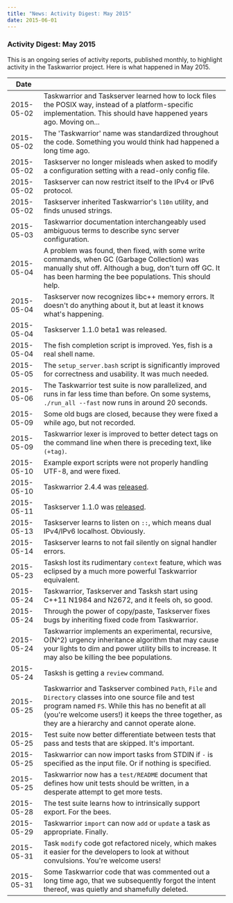 ```yaml
---
title: "News: Activity Digest: May 2015"
date: 2015-06-01
---
```


### Activity Digest: May 2015 

This is an ongoing series of activity reports, published monthly, to highlight activity in the Taskwarrior project.
Here is what happened in May 2015.

| Date       |                                                                                                                                                                                                                                                                      | 
|------------|----------------------------------------------------------------------------------------------------------------------------------------------------------------------------------------------------------------------------------------------------------------------|
 | 2015-05-02 | Taskwarrior and Taskserver learned how to lock files the POSIX way, instead of a platform-specific implementation. This should have happened years ago. Moving on...                                                                                                 |
 | 2015-05-02 | The 'Taskwarrior' name was standardized throughout the code. Something you would think had happened a long time ago.                                                                                                                                                 |
 | 2015-05-02 | Taskserver no longer misleads when asked to modify a configuration setting with a read-only config file.                                                                                                                                                             |
 | 2015-05-02 | Taskserver can now restrict itself to the IPv4 or IPv6 protocol.                                                                                                                                                                                                     |
 | 2015-05-02 | Taskserver inherited Taskwarrior's `l10n` utility, and finds unused strings.                                                                                                                                                                                         |
 | 2015-05-03 | Taskwarrior documentation interchangeably used ambiguous terms to describe sync server configuration.                                                                                                                                                                |
 | 2015-05-04 | A problem was found, then fixed, with some write commands, when GC (Garbage Collection) was manually shut off. Although a bug, don't turn off GC. It has been harming the bee populations. This should help.                                                         |
 | 2015-05-04 | Taskserver now recognizes libc++ memory errors. It doesn't do anything about it, but at least it knows what's happening.                                                                                                                                             |
 | 2015-05-04 | Taskserver 1.1.0 beta1 was released.                                                                                                                                                                                                                                 |
 | 2015-05-04 | The fish completion script is improved. Yes, fish is a real shell name.                                                                                                                                                                                              |
 | 2015-05-05 | The `setup_server.bash` script is significantly improved for correctness and usability. It was much needed.                                                                                                                                                          |
 | 2015-05-06 | The Taskwarrior test suite is now parallelized, and runs in far less time than before. On some systems, `./run_all --fast` now runs in around 20 seconds.                                                                                                            |
 | 2015-05-09 | Some old bugs are closed, because they were fixed a while ago, but not recorded.                                                                                                                                                                                     |
 | 2015-05-09 | Taskwarrior lexer is improved to better detect tags on the command line when there is preceding text, like `(+tag)`.                                                                                                                                                 |
 | 2015-05-10 | Example export scripts were not properly handling UTF-8, and were fixed.                                                                                                                                                                                             |
 | 2015-05-10 | Taskwarrior 2.4.4 was [released](/news/news.20150510).                                                                                                                                                                                                               |
 | 2015-05-11 | Taskserver 1.1.0 was [released](/news/news.20150511).                                                                                                                                                                                                                |
 | 2015-05-13 | Taskserver learns to listen on `::`, which means dual IPv4/IPv6 localhost. Obviously.                                                                                                                                                                                |
 | 2015-05-14 | Taskserver learns to not fail silently on signal handler errors.                                                                                                                                                                                                     |
 | 2015-05-23 | Tasksh lost its rudimentary `context` feature, which was eclipsed by a much more powerful Taskwarrior equivalent.                                                                                                                                                    |
 | 2015-05-24 | Taskwarrior, Taskserver and Tasksh start using C++11 N1984 and N2672, and it feels oh, so good.                                                                                                                                                                      |
 | 2015-05-24 | Through the power of copy/paste, Taskserver fixes bugs by inheriting fixed code from Taskwarrior.                                                                                                                                                                    |
 | 2015-05-24 | Taskwarrior implements an experimental, recursive, O(N^2) urgency inheritance algorithm that may cause your lights to dim and power utility bills to increase. It may also be killing the bee populations.                                                           |
 | 2015-05-24 | Tasksh is getting a `review` command.                                                                                                                                                                                                                                |
 | 2015-05-25 | Taskwarrior and Taskserver combined `Path`, `File` and `Directory` classes into one source file and test program named `FS`. While this has no benefit at all (you're welcome users!) it keeps the three together, as they are a hierarchy and cannot operate alone. |
 | 2015-05-25 | Test suite now better differentiate between tests that pass and tests that are skipped. It's important.                                                                                                                                                              |
 | 2015-05-25 | Taskwarrior can now import tasks from STDIN if `-` is specified as the input file. Or if nothing is specified.                                                                                                                                                       |
 | 2015-05-25 | Taskwarrior now has a `test/README` document that defines how unit tests should be written, in a desperate attempt to get more tests.                                                                                                                                |
 | 2015-05-28 | The test suite learns how to intrinsically support export. For the bees.                                                                                                                                                                                             |
 | 2015-05-29 | Taskwarrior `import` can now `add` or `update` a task as appropriate. Finally.                                                                                                                                                                                       |
 | 2015-05-31 | Task `modify` code got refactored nicely, which makes it easier for the developers to look at without convulsions. You're welcome users!                                                                                                                             |
 | 2015-05-31 | Some Taskwarrior code that was commented out a long time ago, that we subsequently forgot the intent thereof, was quietly and shamefully deleted.                                                                                                                    |
 